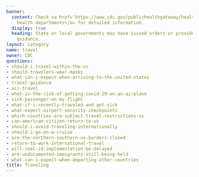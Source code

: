 ```yaml
---
banner:
  content: Check <a href='https://www.cdc.gov/publichealthgateway/healthdirectories/healthdepartments.html'>public
    health departments</a> for detailed information.
  display: true
  heading: State or local governments may have issued orders or provided additional
    guidance.
layout: category
name: travel
owner: CDC
questions:
- should-i-travel-within-the-us
- should-travelers-wear-masks
- what-can-i-expect-when-arriving-to-the-united-states
- travel-guidance
- air-travel
- what-is-the-risk-of-getting-covid-19-on-an-airplane
- sick-passenger-on-my-flight
- what-if-i-recently-traveled-and-get-sick
- what-expect-airport-security-checkpoints
- which-countries-are-subject-travel-restrictions-us
- can-american-citizen-return-to-us
- should-i-avoid-traveling-internationally
- should-i-go-on-a-cruise
- are-the-northern-southern-us-borders-closed
- return-to-work-international-travel
- will-real-id-implementation-be-delayed
- are-undocumented-immigrants-still-being-held
- what-can-i-expect-when-departing-other-countries
title: Traveling
---
```

